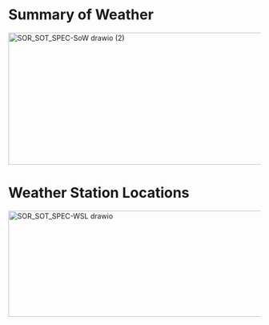 # Summary of Weather

<img width="881" height="264" alt="SOR_SOT_SPEC-SoW drawio (2)" src="https://github.com/user-attachments/assets/a967d4c9-b664-42f6-a1a2-b7c9fc7f77bd" />

# Weather Station Locations

<img width="861" height="212" alt="SOR_SOT_SPEC-WSL drawio" src="https://github.com/user-attachments/assets/db79b8a5-ce61-47a2-bbc2-b3c3612b3921" />

